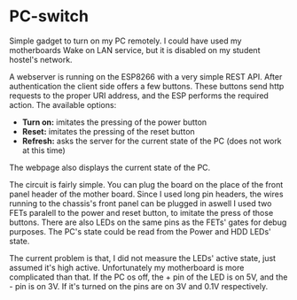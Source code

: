 # PC-switch
Simple gadget to turn on my PC remotely. I could have used my motherboards Wake on LAN service, but it is disabled on my student hostel's network.

A webserver is running on the ESP8266 with a very simple REST API. After authentication the client side offers a few buttons. These buttons send http requests to the proper URI address, and the ESP performs the required action.
The available options:
- **Turn on:** imitates the pressing of the power button
- **Reset:** imitates the pressing of the reset button
- **Refresh:** asks the server for the current state of the PC (does not work at this time)

The webpage also displays the current state of the PC.

The circuit is fairly simple. You can plug the board on the place of the front panel header of the mother board. Since I used long pin headers, the wires running to the chassis's front panel can be plugged in aswell
I used two FETs paralell to the power and reset button, to imitate the press of those buttons. There are also LEDs on the same pins as the FETs' gates for debug purposes.
The PC's state could be read from the Power and HDD LEDs' state.

The current problem is that, I did not measure the LEDs' active state, just assumed it's high active. Unfortunately my motherboard is more complicated than that.
If the PC os off, the + pin of the LED is on 5V, and the - pin is on 3V. If it's turned on the pins are on 3V and 0.1V respectively.
